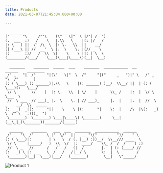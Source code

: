 ```yaml
---
title: Products
date: 2021-03-07T21:45:04.000+00:00

---
```

     ________       __      _____  ___   __   ___                                              
    |"      "\     /""\    (\"   \|"  \ |/"| /  ")                                             
    (.  ___  :)   /    \   |.\\   \    |(: |/   /                                              
    |: \   ) ||  /' /\  \  |: \.   \\  ||    __/                                               
    (| (___\ || //  __'  \ |.  \    \. |(// _  \                                               
    |:       :)/   /  \\  \|    \    \ ||: | \  \                                              
    (________/(___/    \___)\___|\____\)(__|  \__)                                             
                                                                                               
      _______    _______  _____  ___    _______  ___________  __     ______    ________        
     /" _   "|  /"     "|(\"   \|"  \  /"     "|("     _   ")|" \   /" _  "\  /"       )       
    (: ( \___) (: ______)|.\\   \    |(: ______) )__/  \\__/ ||  | (: ( \___)(:   \___/        
     \/ \       \/    |  |: \.   \\  | \/    |      \\_ /    |:  |  \/ \      \___  \          
     //  \ ___  // ___)_ |.  \    \. | // ___)_     |.  |    |.  |  //  \ _    __/  \\  _____  
    (:   _(  _|(:      "||    \    \ |(:      "|    \:  |    /\  |\(:   _) \  /" \   :)))_  ") 
     \_______)  \_______) \___|\____\) \_______)     \__|   (__\_|_)\_______)(_______/(_____(  
                                                                                               
      ______    _______   ___  ___  _______  ___________  ______                               
     /" _  "\  /"      \ |"  \/"  ||   __ "\("     _   ")/    " \                              
    (: ( \___)|:        | \   \  / (. |__) :))__/  \\__/// ____  \                             
     \/ \     |_____/   )  \\  \/  |:  ____/    \\_ /  /  /    ) :)                            
     //  \ _   //      /   /   /   (|  /        |.  | (: (____/ //                             
    (:   _) \ |:  __   \  /   /   /|__/ \       \:  |  \        /                              
     \_______)|__|  \___)|___/   (_______)       \__|   \"_____/                               

![](https://res.cloudinary.com/dga2uruon/image/upload/v1615137375/weed_vbswo5.png "Product 1")